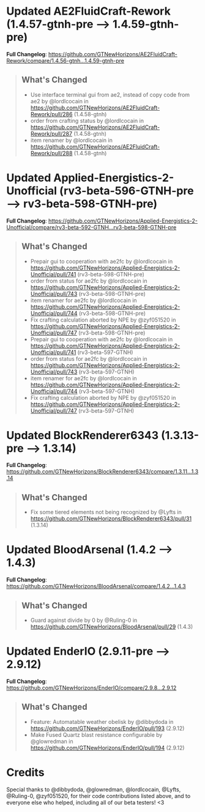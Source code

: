 # Updated AE2FluidCraft-Rework (1.4.57-gtnh-pre -->  1.4.59-gtnh-pre)
**Full Changelog**: https://github.com/GTNewHorizons/AE2FluidCraft-Rework/compare/1.4.56-gtnh...1.4.59-gtnh-pre
>## What's Changed
> * Use interface terminal gui from ae2, instead of copy code from ae2 by @lordIcocain in https://github.com/GTNewHorizons/AE2FluidCraft-Rework/pull/286 (1.4.58-gtnh)
> * order from crafting status by @lordIcocain in https://github.com/GTNewHorizons/AE2FluidCraft-Rework/pull/287 (1.4.58-gtnh)
> * item renamer by @lordIcocain in https://github.com/GTNewHorizons/AE2FluidCraft-Rework/pull/288 (1.4.58-gtnh)
>

# Updated Applied-Energistics-2-Unofficial (rv3-beta-596-GTNH-pre -->  rv3-beta-598-GTNH-pre)
**Full Changelog**: https://github.com/GTNewHorizons/Applied-Energistics-2-Unofficial/compare/rv3-beta-592-GTNH...rv3-beta-598-GTNH-pre
>## What's Changed
> * Prepair gui to cooperation with ae2fc by @lordIcocain in https://github.com/GTNewHorizons/Applied-Energistics-2-Unofficial/pull/741 (rv3-beta-598-GTNH-pre)
> * order from status for ae2fc by @lordIcocain in https://github.com/GTNewHorizons/Applied-Energistics-2-Unofficial/pull/743 (rv3-beta-598-GTNH-pre)
> * item renamer for ae2fc by @lordIcocain in https://github.com/GTNewHorizons/Applied-Energistics-2-Unofficial/pull/744 (rv3-beta-598-GTNH-pre)
> * Fix crafting calculation aborted by NPE by @zyf051520 in https://github.com/GTNewHorizons/Applied-Energistics-2-Unofficial/pull/747 (rv3-beta-598-GTNH-pre)
> * Prepair gui to cooperation with ae2fc by @lordIcocain in https://github.com/GTNewHorizons/Applied-Energistics-2-Unofficial/pull/741 (rv3-beta-597-GTNH)
> * order from status for ae2fc by @lordIcocain in https://github.com/GTNewHorizons/Applied-Energistics-2-Unofficial/pull/743 (rv3-beta-597-GTNH)
> * item renamer for ae2fc by @lordIcocain in https://github.com/GTNewHorizons/Applied-Energistics-2-Unofficial/pull/744 (rv3-beta-597-GTNH)
> * Fix crafting calculation aborted by NPE by @zyf051520 in https://github.com/GTNewHorizons/Applied-Energistics-2-Unofficial/pull/747 (rv3-beta-597-GTNH)
>

# Updated BlockRenderer6343 (1.3.13-pre -->  1.3.14)
**Full Changelog**: https://github.com/GTNewHorizons/BlockRenderer6343/compare/1.3.11...1.3.14
>## What's Changed
> * Fix some tiered elements not being recognized by @Lyfts in https://github.com/GTNewHorizons/BlockRenderer6343/pull/31 (1.3.14)
>

# Updated BloodArsenal (1.4.2 -->  1.4.3)
**Full Changelog**: https://github.com/GTNewHorizons/BloodArsenal/compare/1.4.2...1.4.3
>## What's Changed
> * Guard against divide by 0 by @Ruling-0 in https://github.com/GTNewHorizons/BloodArsenal/pull/29 (1.4.3)
>

# Updated EnderIO (2.9.11-pre -->  2.9.12)
**Full Changelog**: https://github.com/GTNewHorizons/EnderIO/compare/2.9.8...2.9.12
>## What's Changed
> * Feature: Automatable weather obelisk by @dibbydoda in https://github.com/GTNewHorizons/EnderIO/pull/193 (2.9.12)
> * Make Fused Quartz blast resistance configurable by @glowredman in https://github.com/GTNewHorizons/EnderIO/pull/194 (2.9.12)
>

# Credits
Special thanks to @dibbydoda, @glowredman, @lordIcocain, @Lyfts, @Ruling-0, @zyf051520, for their code contributions listed above, and to everyone else who helped, including all of our beta testers! <3